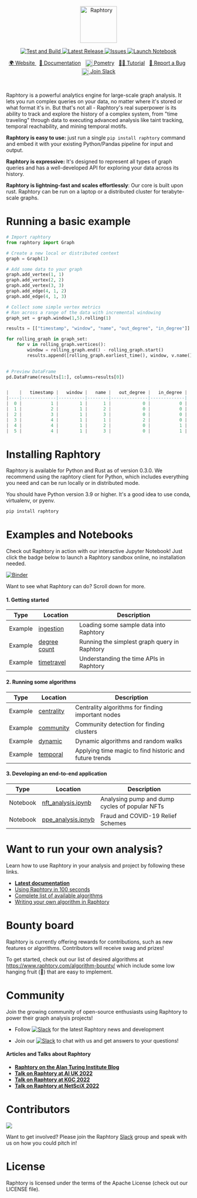 <br>
<p align="center">
  <img src="https://user-images.githubusercontent.com/6665739/130641943-fa7fcdb8-a0e7-4aa4-863f-3df61b5de775.png" alt="Raphtory" height="100"/>
</p>
<p align="center">
</p>


<p align="center">
<a href="https://github.com/Raphtory/Raphtory/actions/workflows/test.yml/badge.svg">
<img alt="Test and Build" src="https://github.com/Raphtory/Raphtory/actions/workflows/test.yml/badge.svg" />
</a>
<a href="https://github.com/Raphtory/Raphtory/releases">
<img alt="Latest Release" src="https://img.shields.io/github/v/release/Raphtory/Raphtory?color=brightgreen&include_prereleases" />
</a>
<a href="https://github.com/Raphtory/Raphtory/issues">
<img alt="Issues" src="https://img.shields.io/github/issues/Raphtory/Raphtory?color=brightgreen" />
</a>
<a href="https://mybinder.org/v2/gh/Raphtory/Raphtory/v0.0.11?labpath=examples%2Fbinder_python%2Findex.ipynb">
<img alt="Launch Notebook" src="https://mybinder.org/badge_logo.svg" />
</a>
</p>
<p align="center">
<a href="https://www.raphtory.com">🌍 Website </a>
&nbsp
<a href="https://docs.raphtory.com/">📒 Documentation</a>
&nbsp 
<a href="https://www.pometry.com"><img src="https://user-images.githubusercontent.com/6665739/202438989-2859f8b8-30fb-4402-820a-563049e1fdb3.png" height="20" align="center"/> Pometry</a> 
&nbsp
<a href="https://docs.raphtory.com/en/master/Introduction/ingestion.html">🧙🏻‍ Tutorial</a> 
&nbsp
<a href="https://github.com/Raphtory/Raphtory/issues">🐛 Report a Bug</a> 
&nbsp
<a href="https://join.slack.com/t/raphtory/shared_invite/zt-xbebws9j-VgPIFRleJFJBwmpf81tvxA"><img src="https://user-images.githubusercontent.com/6665739/154071628-a55fb5f9-6994-4dcf-be03-401afc7d9ee0.png" height="20" align="center"/> Join Slack</a> 
</p>

<br>

Raphtory is a powerful analytics engine for large-scale graph analysis. It lets you run complex queries on your data, 
no matter where it's stored or what format it's in. But that's not all - Raphtory's real superpower is its ability to 
track and explore the history of a complex system, from "time traveling" through data to executing advanced analysis 
like taint tracking, temporal reachability, and mining temporal motifs.

**Raphtory is easy to use:** just run a single `pip install raphtory` command and embed it with your existing Python/Pandas pipeline for input and output.

**Raphtory is expressive:** It's designed to represent all types of graph queries and has a well-developed API for exploring your data across its history.

**Raphtory is lightning-fast and scales effortlessly**: Our core is built upon rust. Raphtory can be run on a laptop or a distributed cluster for terabyte-scale graphs.



# Running a basic example

```python
# Import raphtory
from raphtory import Graph

# Create a new local or distributed context
graph = Graph(1)

# Add some data to your graph
graph.add_vertex(1, 1)
graph.add_vertex(2, 2)
graph.add_vertex(3, 3)
graph.add_edge(4, 1, 2)
graph.add_edge(4, 1, 3)

# Collect some simple vertex metrics
# Ran across a range of the data with incremental windowing
graph_set = graph.window(1,5).rolling(1)

results = [["timestamp", "window", "name", "out_degree", "in_degree"]]

for rolling_graph in graph_set:
    for v in rolling_graph.vertices():
        window = rolling_graph.end() - rolling_graph.start()
        results.append([rolling_graph.earliest_time(), window, v.name(), v.out_degree(), v.in_degree()])
    

# Preview DataFrame
pd.DataFrame(results[1:], columns=results[0])
```

```a

|    |   timestamp |   window |   name |   out_degree |   in_degree |
|----|-------------|----------|--------|--------------|-------------|
|  0 |           1 |        1 |      1 |            0 |           0 |
|  1 |           2 |        1 |      2 |            0 |           0 |
|  2 |           3 |        1 |      3 |            0 |           0 |
|  3 |           4 |        1 |      1 |            2 |           0 |
|  4 |           4 |        1 |      2 |            0 |           1 |
|  5 |           4 |        1 |      3 |            0 |           1 |
```

# Installing Raphtory 

Raphtory is available for Python and Rust as of version 0.3.0. We recommend using the raphtory client for Python, which includes everything you need and can be run locally or in distributed mode.

You should have Python version 3.9 or higher. It's a good idea to use conda, virtualenv, or pyenv. 

```bash
pip install raphtory
``` 

# Examples and Notebooks

Check out Raphtory in action with our interactive Jupyter Notebook! Just click the badge below to launch a Raphtory sandbox online, no installation needed.

 [![Binder](https://mybinder.org/badge_logo.svg)](https://mybinder.org/v2/gh/Raphtory/Raphtory/master?labpath=examples%2Fbinder_python%2Findex.ipynb) 

Want to see what Raphtory can do? Scroll down for more.

#### 1. Getting started

| Type | Location  | Description |
| ------------- | ------------- | ------------- |
| Example | <a href="https://docs.raphtory.com/en/master/Introduction/ingestion.html">ingestion</a> | Loading some sample data into Raphtory |
| Example | <a href="https://docs.raphtory.com/en/master/Introduction/analysis.html#Simplest-Raphtory-Query">degree count</a> | Running the simplest graph query in Raphtory|
| Example | <a href="https://docs.raphtory.com/en/master/Introduction/analysis.html#Time-API-Overview">timetravel</a> | Understanding the time APIs in Raphtory |

#### 2. Running some algorithms 

| Type | Location  | Description |
| ------------- | ------------- | ------------- |
| Example | <a href="https://docs.raphtory.com/en/master/_autodoc/com/raphtory/algorithms/generic/centrality/index.html">centrality</a> | Centrality algorithms for finding important nodes |
| Example | <a href="">community</a> | Community detection for finding clusters |
| Example | <a href="https://docs.raphtory.com/en/master/_autodoc/com/raphtory/algorithms/generic/dynamic/index.html">dynamic</a> | Dynamic algorithms and random walks |
| Example | <a href="">temporal</a> | Applying time magic to find historic and future trends |

#### 3. Developing an end-to-end application

| Type | Location  | Description |
| ------------- | ------------- | ------------- |
| Notebook | <a href="https://github.com/Raphtory/Raphtory/blob/master/examples/nft/src/main/python/nft_analysis.ipynb">nft_analysis.ipynb</a> | Analysing pump and dump cycles of popular NFTs |
| Notebook | <a href="https://github.com/Raphtory/Raphtory/blob/master/examples/companies-house/src/main/python/PPEContractsAnalysisNotebook.ipynb">ppe_analysis.ipnyb</a>  | Fraud and COVID-19 Relief Schemes |

# Want to run your own analysis?
Learn how to use Raphtory in your analysis and project by following these links.

- **[Latest documentation](https://docs.raphtory.com/)**
- [Using Raphtory in 100 seconds](https://docs.raphtory.com/en/master/Introduction/ingestion.html)
- [Complete list of available algorithms](https://docs.raphtory.com/en/master/_autodoc/com/raphtory/algorithms/generic/index.html)
- [Writing your own algorithm in Raphtory](https://docs.raphtory.com/en/master/Analysis/LOTR_six_degrees.html)

# Bounty board

Raphtory is currently offering rewards for contributions, such as new features or algorithms. Contributors will receive swag and prizes! 

To get started, check out our list of desired algorithms at https://www.raphtory.com/algorithm-bounty/ which include some low hanging fruit (🍇) that are easy to implement. 


# Community  
Join the growing community of open-source enthusiasts using Raphtory to power their graph analysis projects!

- Follow [![Slack](https://img.shields.io/twitter/follow/raphtory?label=@raphtory)](https://twitter.com/raphtory) for the latest Raphtory news and development

- Join our [![Slack](https://img.shields.io/badge/community-Slack-red)](https://join.slack.com/t/raphtory/shared_invite/zt-xbebws9j-VgPIFRleJFJBwmpf81tvxA) to chat with us and get answers to your questions!


#### Articles and Talks about Raphtory
- **[Raphtory on the Alan Turing Institute Blog](https://www.turing.ac.uk/blog/just-add-time-dizzying-potential-dynamic-graphs)**
- **[Talk on Raphtory at AI UK 2022](https://www.youtube.com/watch?v=7S9Ymnih-YM&list=PLuD_SqLtxSdVEUsCYlb5XjWm9D6WuNKEz&index=9)**
- **[Talk on Raphtory at KGC 2022](https://www.youtube.com/watch?v=37S4bSN5EaU)**
- **[Talk on Raphtory at NetSciX 2022](https://www.youtube.com/watch?v=QxhrONca4FE)**


# Contributors

<a href="https://github.com/raphtory/raphtory/graphs/contributors"><img src="https://contrib.rocks/image?repo=raphtory/raphtory"/></a>

Want to get involved? Please join the Raphtory [Slack](https://join.slack.com/t/raphtory/shared_invite/zt-xbebws9j-VgPIFRleJFJBwmpf81tvxA) group and speak with us on how you could pitch in!

# License  

Raphtory is licensed under the terms of the Apache License (check out our LICENSE file).



